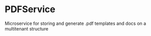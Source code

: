 # PDFService
Microservice for storing and generate .pdf templates and docs on a multitenant structure
